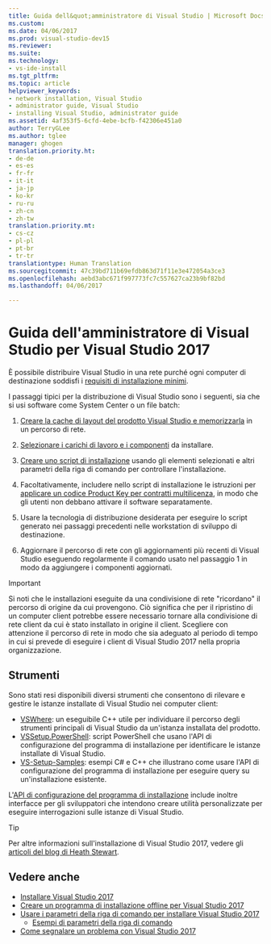 ```yaml
---
title: Guida dell&quot;amministratore di Visual Studio | Microsoft Docs
ms.custom: 
ms.date: 04/06/2017
ms.prod: visual-studio-dev15
ms.reviewer: 
ms.suite: 
ms.technology:
- vs-ide-install
ms.tgt_pltfrm: 
ms.topic: article
helpviewer_keywords:
- network installation, Visual Studio
- administrator guide, Visual Studio
- installing Visual Studio, administrator guide
ms.assetid: 4af353f5-6cfd-4ebe-bcfb-f42306e451a0
author: TerryGLee
ms.author: tglee
manager: ghogen
translation.priority.ht:
- de-de
- es-es
- fr-fr
- it-it
- ja-jp
- ko-kr
- ru-ru
- zh-cn
- zh-tw
translation.priority.mt:
- cs-cz
- pl-pl
- pt-br
- tr-tr
translationtype: Human Translation
ms.sourcegitcommit: 47c39bd711b69efdb863d71f11e3e472054a3ce3
ms.openlocfilehash: aebd3abc671f997773fc7c557627ca23b9bf82bd
ms.lasthandoff: 04/06/2017

---
```

# <a name="visual-studio-administrator-guide-for-visual-studio-2017"></a>Guida dell'amministratore di Visual Studio per Visual Studio 2017

 È possibile distribuire Visual Studio in una rete purché ogni computer di destinazione soddisfi i [requisiti di installazione minimi](https://www.visualstudio.com/en-us/productinfo/vs2017-system-requirements-vs).

 I passaggi tipici per la distribuzione di Visual Studio sono i seguenti, sia che si usi software come System Center o un file batch:

1. [Creare la cache di layout del prodotto Visual Studio e memorizzarla](create-an-offline-installation-of-visual-studio.md) in un percorso di rete.

2. [Selezionare i carichi di lavoro e i componenti](workload-and-component-ids.md) da installare.

3. [Creare uno script di installazione](use-command-line-parameters-to-install-visual-studio.md) usando gli elementi selezionati e altri parametri della riga di comando per controllare l'installazione.

4. Facoltativamente, includere nello script di installazione le istruzioni per [applicare un codice Product Key per contratti multilicenza](automatically-apply-product-keys-when-deploying-visual-studio.md), in modo che gli utenti non debbano attivare il software separatamente.

5. Usare la tecnologia di distribuzione desiderata per eseguire lo script generato nei passaggi precedenti nelle workstation di sviluppo di destinazione.

6. Aggiornare il percorso di rete con gli aggiornamenti più recenti di Visual Studio eseguendo regolarmente il comando usato nel passaggio 1 in modo da aggiungere i componenti aggiornati.

> [!IMPORTANT]
>  Si noti che le installazioni eseguite da una condivisione di rete "ricordano" il percorso di origine da cui provengono. Ciò significa che per il ripristino di un computer client potrebbe essere necessario tornare alla condivisione di rete client da cui è stato installato in origine il client. Scegliere con attenzione il percorso di rete in modo che sia adeguato al periodo di tempo in cui si prevede di eseguire i client di Visual Studio 2017 nella propria organizzazione.

## <a name="tools"></a>Strumenti

 Sono stati resi disponibili diversi strumenti che consentono di rilevare e gestire le istanze installate di Visual Studio nei computer client:

* [VSWhere](https://github.com/microsoft/vswhere): un eseguibile C++ utile per individuare il percorso degli strumenti principali di Visual Studio da un'istanza installata del prodotto.
* [VSSetup.PowerShell](https://github.com/microsoft/vssetup.powershell): script PowerShell che usano l'API di configurazione del programma di installazione per identificare le istanze installate di Visual Studio.
* [VS-Setup-Samples](https://github.com/microsoft/vs-setup-samples): esempi C# e C++ che illustrano come usare l'API di configurazione del programma di installazione per eseguire query su un'installazione esistente.

L'[API di configurazione del programma di installazione](https://msdn.microsoft.com/en-us/library/microsoft.visualstudio.setup.configuration.aspx) include inoltre interfacce per gli sviluppatori che intendono creare utilità personalizzate per eseguire interrogazioni sulle istanze di Visual Studio.

>[!TIP]
>Per altre informazioni sull'installazione di Visual Studio 2017, vedere gli [articoli del blog di Heath Stewart](https://blogs.msdn.microsoft.com/heaths/tag/vs2017/).


## <a name="see-also"></a>Vedere anche
* [Installare Visual Studio 2017](install-visual-studio.md)
* [Creare un programma di installazione offline per Visual Studio 2017](create-an-offline-installation-of-visual-studio.md)
* [Usare i parametri della riga di comando per installare Visual Studio 2017](use-command-line-parameters-to-install-visual-studio.md)
  * [Esempi di parametri della riga di comando](command-line-parameter-examples.md)
* [Come segnalare un problema con Visual Studio 2017](../ide/how-to-report-a-problem-with-visual-studio-2017.md)

